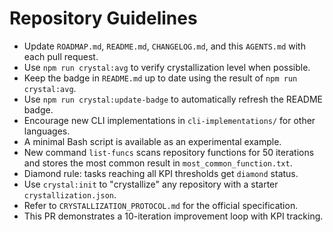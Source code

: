 # Repository Guidelines

- Update `ROADMAP.md`, `README.md`, `CHANGELOG.md`, and this `AGENTS.md` with each pull request.
- Use `npm run crystal:avg` to verify crystallization level when possible.
- Keep the badge in `README.md` up to date using the result of `npm run crystal:avg`.
- Use `npm run crystal:update-badge` to automatically refresh the README badge.
- Encourage new CLI implementations in `cli-implementations/` for other languages.
- A minimal Bash script is available as an experimental example.
- New command `list-funcs` scans repository functions for 50 iterations and stores the most common result in `most_common_function.txt`.
- Diamond rule: tasks reaching all KPI thresholds get `diamond` status.
- Use `crystal:init` to "crystallize" any repository with a starter `crystallization.json`.
- Refer to `CRYSTALLIZATION_PROTOCOL.md` for the official specification.
- This PR demonstrates a 10-iteration improvement loop with KPI tracking.
